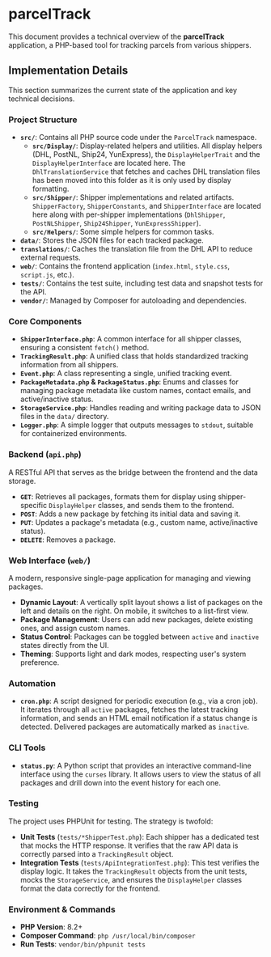 # parcelTrack

This document provides a technical overview of the **parcelTrack** application, a PHP-based tool for tracking parcels from various shippers.

## Implementation Details

This section summarizes the current state of the application and key technical decisions.

### Project Structure

-   **`src/`**: Contains all PHP source code under the `ParcelTrack` namespace.
	- **`src/Display/`**: Display-related helpers and utilities. All display helpers (DHL, PostNL, Ship24, YunExpress), the `DisplayHelperTrait` and the `DisplayHelperInterface` are located here. The `DhlTranslationService` that fetches and caches DHL translation files has been moved into this folder as it is only used by display formatting.
	- **`src/Shipper/`**: Shipper implementations and related artifacts. `ShipperFactory`, `ShipperConstants`, and `ShipperInterface` are located here along with per-shipper implementations (`DhlShipper`, `PostNLShipper`, `Ship24Shipper`, `YunExpressShipper`).
    - **`src/Helpers/`**: Some simple helpers for common tasks. 
-   **`data/`**: Stores the JSON files for each tracked package.
-   **`translations/`**: Caches the translation file from the DHL API to reduce external requests.
-   **`web/`**: Contains the frontend application (`index.html`, `style.css`, `script.js`, etc.).
-   **`tests/`**: Contains the test suite, including test data and snapshot tests for the API.
-   **`vendor/`**: Managed by Composer for autoloading and dependencies.

### Core Components

-   **`ShipperInterface.php`**: A common interface for all shipper classes, ensuring a consistent `fetch()` method.
-   **`TrackingResult.php`**: A unified class that holds standardized tracking information from all shippers.
-   **`Event.php`**: A class representing a single, unified tracking event.
-   **`PackageMetadata.php` & `PackageStatus.php`**: Enums and classes for managing package metadata like custom names, contact emails, and active/inactive status.
-   **`StorageService.php`**: Handles reading and writing package data to JSON files in the `data/` directory.
-   **`Logger.php`**: A simple logger that outputs messages to `stdout`, suitable for containerized environments.

### Backend (`api.php`)

A RESTful API that serves as the bridge between the frontend and the data storage.

-   **`GET`**: Retrieves all packages, formats them for display using shipper-specific `DisplayHelper` classes, and sends them to the frontend.
-   **`POST`**: Adds a new package by fetching its initial data and saving it.
-   **`PUT`**: Updates a package's metadata (e.g., custom name, active/inactive status).
-   **`DELETE`**: Removes a package.

### Web Interface (`web/`)

A modern, responsive single-page application for managing and viewing packages.

-   **Dynamic Layout**: A vertically split layout shows a list of packages on the left and details on the right. On mobile, it switches to a list-first view.
-   **Package Management**: Users can add new packages, delete existing ones, and assign custom names.
-   **Status Control**: Packages can be toggled between `active` and `inactive` states directly from the UI.
-   **Theming**: Supports light and dark modes, respecting user's system preference.

### Automation

-   **`cron.php`**: A script designed for periodic execution (e.g., via a cron job). It iterates through all `active` packages, fetches the latest tracking information, and sends an HTML email notification if a status change is detected. Delivered packages are automatically marked as `inactive`.

### CLI Tools

-   **`status.py`**: A Python script that provides an interactive command-line interface using the `curses` library. It allows users to view the status of all packages and drill down into the event history for each one.

### Testing

The project uses PHPUnit for testing. The strategy is twofold:
-   **Unit Tests** (`tests/*ShipperTest.php`): Each shipper has a dedicated test that mocks the HTTP response. It verifies that the raw API data is correctly parsed into a `TrackingResult` object.
-   **Integration Tests** (`tests/ApiIntegrationTest.php`): This test verifies the display logic. It takes the `TrackingResult` objects from the unit tests, mocks the `StorageService`, and ensures the `DisplayHelper` classes format the data correctly for the frontend.

### Environment & Commands

-   **PHP Version**: 8.2+
-   **Composer Command**: `php /usr/local/bin/composer`
-   **Run Tests**: `vendor/bin/phpunit tests`
